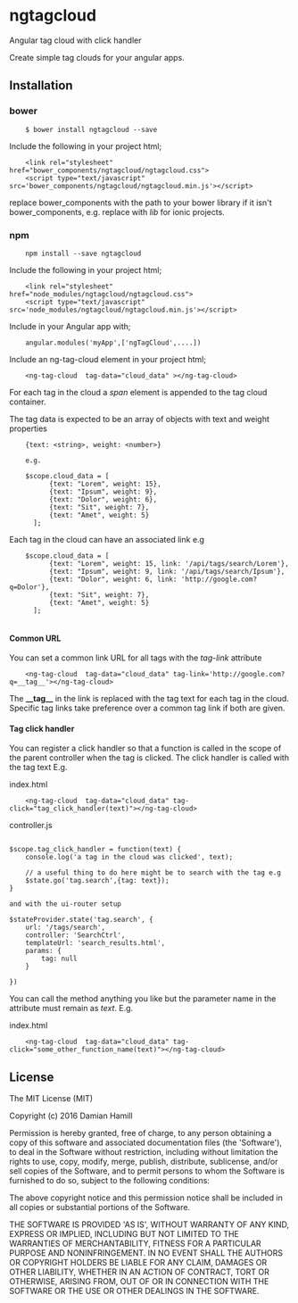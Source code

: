 # ngtagcloud
Angular tag cloud with click handler

Create simple tag clouds for your angular apps.

## Installation

### bower

```
	$ bower install ngtagcloud --save
```

Include the following in your project html;

```
	<link rel="stylesheet" href="bower_components/ngtagcloud/ngtagcloud.css">
    <script type="text/javascript" src='bower_components/ngtagcloud/ngtagcloud.min.js'></script>
```

replace bower_components with the path to your bower library if it isn't bower_components, e.g. replace with *lib* for ionic projects.


### npm

```
	npm install --save ngtagcloud
```

Include the following in your project html;

```
	<link rel="stylesheet" href="node_modules/ngtagcloud/ngtagcloud.css">
    <script type="text/javascript" src='node_modules/ngtagcloud/ngtagcloud.min.js'></script>
```

Include in your Angular app with;

```
	angular.modules('myApp',['ngTagCloud',....])
```

Include an ng-tag-cloud element in your project html;

```
	<ng-tag-cloud  tag-data="cloud_data" ></ng-tag-cloud> 
```

For each tag in the cloud a *span* element is appended to the tag cloud container.

The tag data is expected to be an array of objects with text and weight properties  

```
	{text: <string>, weight: <number>}

	e.g.
	
	$scope.cloud_data = [
          {text: "Lorem", weight: 15},  
          {text: "Ipsum", weight: 9},
          {text: "Dolor", weight: 6},
          {text: "Sit", weight: 7},
          {text: "Amet", weight: 5} 
      ];
```

Each tag in the cloud can have an associated link e.g

```
	$scope.cloud_data = [
          {text: "Lorem", weight: 15, link: '/api/tags/search/Lorem'},  
          {text: "Ipsum", weight: 9, link: '/api/tags/search/Ipsum'},
          {text: "Dolor", weight: 6, link: 'http://google.com?q=Dolor'},
          {text: "Sit", weight: 7},
          {text: "Amet", weight: 5} 
      ];
      
```

#### Common URL

You can set a common link URL for all tags with the *tag-link* attribute


```
	<ng-tag-cloud  tag-data="cloud_data" tag-link='http://google.com?q=__tag__'></ng-tag-cloud>  
```

The **\_\_tag__** in the link is replaced with the tag text for each tag in the cloud.  Specific tag links take preference over
a common tag link if both are given.


#### Tag click handler

You can register a click handler so that a function is called in the scope of the parent controller when the tag is clicked.
The click handler is called with the tag text 
 E.g.

index.html
```
	<ng-tag-cloud  tag-data="cloud_data" tag-click="tag_click_handler(text)"></ng-tag-cloud> 
```

controller.js
```

$scope.tag_click_handler = function(text) {
	console.log('a tag in the cloud was clicked', text);
		
	// a useful thing to do here might be to search with the tag e.g
	$state.go('tag.search',{tag: text});
}

and with the ui-router setup

$stateProvider.state('tag.search', {
    url: '/tags/search',
    controller: 'SearchCtrl',
    templateUrl: 'search_results.html',
    params: {
        tag: null
    } 
  
})

```

You can call the method anything you like but the parameter name in the attribute must remain as *text*.  E.g.

index.html
```
	<ng-tag-cloud  tag-data="cloud_data" tag-click="some_other_function_name(text)"></ng-tag-cloud> 
```


## License

The MIT License (MIT)

Copyright (c) 2016 Damian Hamill

Permission is hereby granted, free of charge, to any person obtaining a copy of this software and associated documentation files (the 'Software'), to deal in the Software without restriction, including without limitation the rights to use, copy, modify, merge, publish, distribute, sublicense, and/or sell copies of the Software, and to permit persons to whom the Software is furnished to do so, subject to the following conditions:

The above copyright notice and this permission notice shall be included in all copies or substantial portions of the Software.

THE SOFTWARE IS PROVIDED 'AS IS', WITHOUT WARRANTY OF ANY KIND, EXPRESS OR IMPLIED, INCLUDING BUT NOT LIMITED TO THE WARRANTIES OF MERCHANTABILITY, FITNESS FOR A PARTICULAR PURPOSE AND NONINFRINGEMENT. IN NO EVENT SHALL THE AUTHORS OR COPYRIGHT HOLDERS BE LIABLE FOR ANY CLAIM, DAMAGES OR OTHER LIABILITY, WHETHER IN AN ACTION OF CONTRACT, TORT OR OTHERWISE, ARISING FROM, OUT OF OR IN CONNECTION WITH THE SOFTWARE OR THE USE OR OTHER DEALINGS IN THE SOFTWARE.


